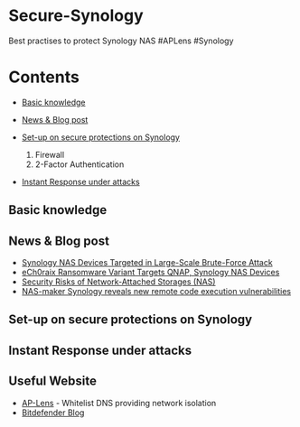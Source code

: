 # Secure-Synology
Best practises to protect Synology NAS  #APLens #Synology

# Contents
* [Basic knowledge](https://github.com/operation-hp/Secure-Synology/blob/main/README.md#basic-knowledge)
* [News & Blog post](https://github.com/operation-hp/Secure-Synology/edit/main/README.md#news--blog-post)
* [Set-up on secure protections on Synology](https://github.com/operation-hp/Secure-Synology/edit/main/README.md#set-up-on-secure-protections-on-synology)
    1. Firewall
    2. 2-Factor Authentication
    
 * [Instant Response under attacks](https://github.com/operation-hp/Secure-Synology/edit/main/README.md#instant-response-under-attacks)

## Basic knowledge

## News & Blog post
* [Synology NAS Devices Targeted in Large-Scale Brute-Force Attack](https://www.bitdefender.com/blog/hotforsecurity/synology-nas-devices-targeted-in-large-scale-brute-force-attack/)
* [eCh0raix Ransomware Variant Targets QNAP, Synology NAS Devices](https://threatpost.com/ech0raix-ransomware-variant-qnap-synology-nas-devices/168516/)
* [Security Risks of Network-Attached Storages (NAS)](https://www.hkcert.org/blog/security-risks-of-network-attached-storages-nas)
* [NAS-maker Synology reveals new remote code execution vulnerabilities](https://www.techradar.com/news/nas-maker-synology-reveals-new-remote-code-execution-vulnerabilities)

## Set-up on secure protections on Synology

## Instant Response under attacks


## Useful Website
* [AP-Lens](https://www.aplens.co) - Whitelist DNS providing network isolation 
* [Bitdefender Blog](https://www.bitdefender.com/blog/)
